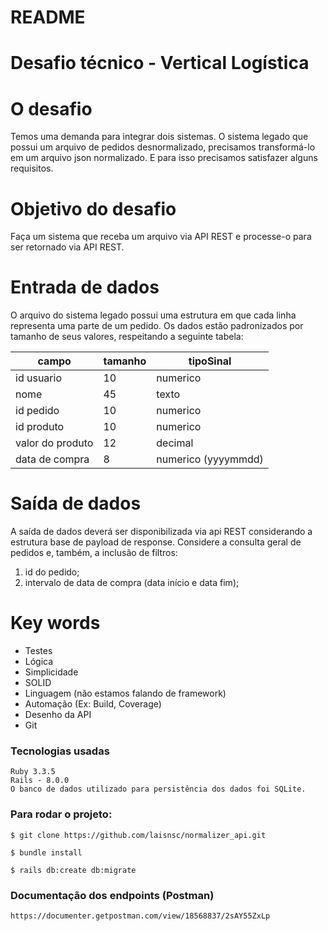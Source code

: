 # README

# Desafio técnico - Vertical Logística

# O desafio
Temos uma demanda para integrar dois sistemas. O sistema legado que possui um arquivo de
pedidos desnormalizado, precisamos transformá-lo em um arquivo json normalizado. E para isso
precisamos satisfazer alguns requisitos.

# Objetivo do desafio
Faça um sistema que receba um arquivo via API REST e processe-o para ser retornado via API
REST.

# Entrada de dados
O arquivo do sistema legado possui uma estrutura em que cada linha representa uma parte de um
pedido. Os dados estão padronizados por tamanho de seus valores, respeitando a seguinte tabela:

| campo            | tamanho | tipoSinal           |
|------------------|---------|---------------------|
| id usuario       | 10      | numerico            |
| nome             | 45      | texto               |
| id pedido        | 10      | numerico            |
| id produto       | 10      | numerico            |
| valor do produto | 12      | decimal             |
| data de compra   | 8       | numerico (yyyymmdd) |

# Saída de dados
A saída de dados deverá ser disponibilizada via api REST considerando a estrutura base de payload
de response. Considere a consulta geral de pedidos e, também, a inclusão de filtros:

1. id do pedido;
2. intervalo de data de compra (data início e data fim);


# Key words
* Testes
* Lógica
* Simplicidade
* SOLID
* Linguagem (não estamos falando de framework)
* Automação (Ex: Build, Coverage)
* Desenho da API
* Git

### Tecnologias usadas
```
Ruby 3.3.5
Rails - 8.0.0
O banco de dados utilizado para persistência dos dados foi SQLite.
```

### Para rodar o projeto:
```
$ git clone https://github.com/laisnsc/normalizer_api.git

$ bundle install

$ rails db:create db:migrate
```

### Documentação dos endpoints (Postman)
```
https://documenter.getpostman.com/view/18568837/2sAY55ZxLp    
```